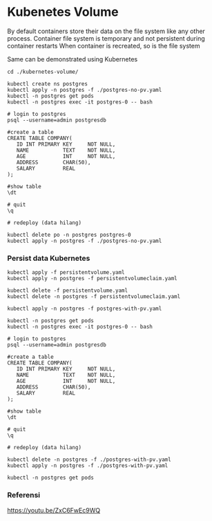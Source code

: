 # Kubenetes Volume 

By default containers store their data on the file system like any other process.
Container file system is temporary and not persistent during container restarts
When container is recreated, so is the file system


Same can be demonstrated using Kubernetes

```
cd ./kubernetes-volume/

kubectl create ns postgres
kubectl apply -n postgres -f ./postgres-no-pv.yaml
kubectl -n postgres get pods 
kubectl -n postgres exec -it postgres-0 -- bash

# login to postgres
psql --username=admin postgresdb

#create a table
CREATE TABLE COMPANY(
   ID INT PRIMARY KEY     NOT NULL,
   NAME           TEXT    NOT NULL,
   AGE            INT     NOT NULL,
   ADDRESS        CHAR(50),
   SALARY         REAL
);

#show table
\dt

# quit 
\q

# redeploy (data hilang)

kubectl delete po -n postgres postgres-0
kubectl apply -n postgres -f ./postgres-no-pv.yaml

```

### Persist data Kubernetes


```
kubectl apply -f persistentvolume.yaml
kubectl apply -n postgres -f persistentvolumeclaim.yaml

kubectl delete -f persistentvolume.yaml
kubectl delete -n postgres -f persistentvolumeclaim.yaml

kubectl apply -n postgres -f postgres-with-pv.yaml

kubectl -n postgres get pods 
kubectl -n postgres exec -it postgres-0 -- bash

# login to postgres
psql --username=admin postgresdb

#create a table
CREATE TABLE COMPANY(
   ID INT PRIMARY KEY     NOT NULL,
   NAME           TEXT    NOT NULL,
   AGE            INT     NOT NULL,
   ADDRESS        CHAR(50),
   SALARY         REAL
);

#show table
\dt

# quit 
\q

# redeploy (data hilang)

kubectl delete -n postgres -f ./postgres-with-pv.yaml
kubectl apply -n postgres -f ./postgres-with-pv.yaml

kubectl -n postgres get pods

```

### Referensi 

https://youtu.be/ZxC6FwEc9WQ
